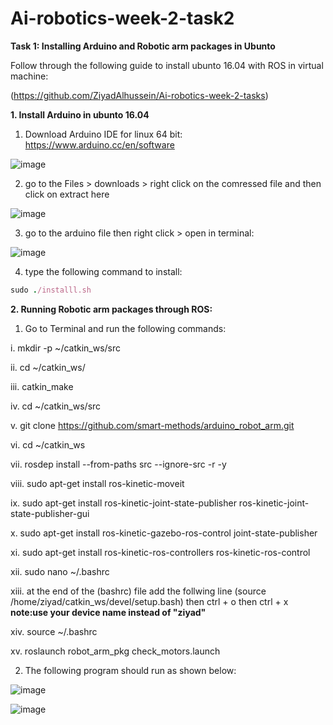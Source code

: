 # Ai-robotics-week-2-task2

**Task 1: Installing Arduino and Robotic arm packages in Ubunto**  

Follow through the following guide to install ubunto 16.04 with ROS in virtual machine:

(https://github.com/ZiyadAlhussein/Ai-robotics-week-2-tasks)

**1. Install Arduino in ubunto 16.04**

1) Download Arduino IDE for linux 64 bit: https://www.arduino.cc/en/software

![image](https://user-images.githubusercontent.com/108147030/181032737-79f7367c-2848-4251-8ed1-bc0448e5cef6.png)

2) go to the Files > downloads > right click on the comressed file and then click on extract here

![image](https://user-images.githubusercontent.com/108147030/181033692-781643a5-d82b-4d27-9ea8-cf9b90e6cb01.png)

3) go to the arduino file then right click > open in terminal:

![image](https://user-images.githubusercontent.com/108147030/181034084-6846aca4-c8c0-4f6a-99ae-eec344e27e5f.png)

4) type the following command to install:

```ruby
sudo ./installl.sh
```
**2. Running Robotic arm packages through ROS:**

1) Go to Terminal and run the following commands: 

i. mkdir -p ~/catkin_ws/src

ii. cd ~/catkin_ws/

iii. catkin_make

iv. cd ~/catkin_ws/src

v. git clone https://github.com/smart-methods/arduino_robot_arm.git 

vi. cd ~/catkin_ws

vii. rosdep install --from-paths src --ignore-src -r -y

viii. sudo apt-get install ros-kinetic-moveit

ix. sudo apt-get install ros-kinetic-joint-state-publisher ros-kinetic-joint-state-publisher-gui

x. sudo apt-get install ros-kinetic-gazebo-ros-control joint-state-publisher

xi. sudo apt-get install ros-kinetic-ros-controllers ros-kinetic-ros-control

xii. sudo nano ~/.bashrc

xiii. at the end of the (bashrc) file add the follwing line (source /home/ziyad/catkin_ws/devel/setup.bash) then ctrl + o then ctrl + x **note:use your device name instead of "ziyad"**

xiv. source ~/.bashrc

xv. roslaunch robot_arm_pkg check_motors.launch

2) The following program should run as shown below:

![image](https://user-images.githubusercontent.com/108147030/181041252-e13eb7ba-c2d9-4004-94cd-76620bbe313a.png)

![image](https://user-images.githubusercontent.com/108147030/181040884-b88ca106-9c6b-4c1a-8688-111016257661.png)


